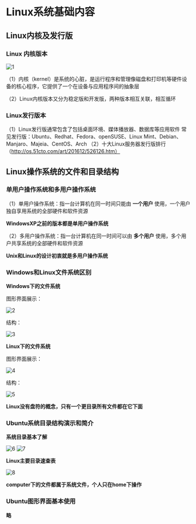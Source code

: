 # Linux系统基础内容

## Linux内核及发行版
### Linux 内核版本

![1](1.png)

（1）内核（kernel）是系统的心脏，是运行程序和管理像磁盘和打印机等硬件设备的核心程序，它提供了一个在设备与应用程序间的抽象层

（2）Linux内核版本又分为稳定版和开发版，两种版本相互关联，相互循环

### Linux发行版本

（1）Linux发行版通常包含了包括桌面环境、媒体播放器、数据库等应用软件
常见发行版：Ubuntu、Redhat、Fedora、openSUSE、Linux Mint、Debian、Manjaro、Majeia、CentOS、Arch
（2）十大Linux服务器发行版排行（http://os.51cto.com/art/201612/526126.htm）

## Linux操作系统的文件和目录结构

### 单用户操作系统和多用户操作系统
（1）单用户操作系统：指一台计算机在同一时间只能由
**一个用户** 使用，一个用户独自享用系统的全部硬件和软件资源

**WindowsXP之前的版本都是单用户操作系统**

（2）多用户操作系统：指一台计算机在同一时间可以由
**多个用户** 使用，多个用户共享系统的全部硬件和软件资源

**Unix和Linux的设计初衷就是多用户操作系统**

### Windows和Linux文件系统区别

**Windows下的文件系统**

图形界面展示：

![2](2.png)

结构：

![3](3.png)

**Linux下的文件系统**

图形界面展示：

![4](4.png)

结构：

![5](5.png)

**Linux没有盘符的概念，只有一个更目录所有文件都在它下面**

### Ubuntu系统目录结构演示和简介

**系统目录基本了解**

![6](6.png)
![7](7.png)

**Linux主要目录速查表**

![8](8.png)

**computer下的文件都属于系统文件，个人只在home下操作**

### Ubuntu图形界面基本使用

**略**
